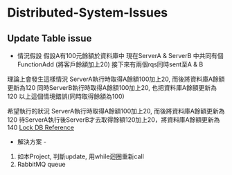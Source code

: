 # Distributed-System-Issues
## Update Table issue
* 情況假設
假設A有100元餘額於資料庫中
現在ServerA & ServerB 中共同有個FunctionAdd (將客戶餘額加上20)
接下來有兩個rqs同時sent至A & B 

理論上會發生這樣情況
ServerA執行時取得A餘額100加上20, 而後將資料庫A餘額更新為120
同時ServerB執行時取得A餘額100加上20, 也把資料庫A餘額更新為120
以上這個情境錯誤(同時取得餘額為100)

希望執行的狀況
ServerA執行時取得A餘額100加上20, 而後將資料庫A餘額更新為120
待ServerA執行後ServerB才去取得餘額120加上20，將資料庫A餘額更新為140
[Lock DB Reference](https://jackyshih.pixnet.net/blog/post/6154337)
* 解決方案 - 
1. 如本Project, 判斷update, 用while迴圈重新call
2. RabbitMQ queue